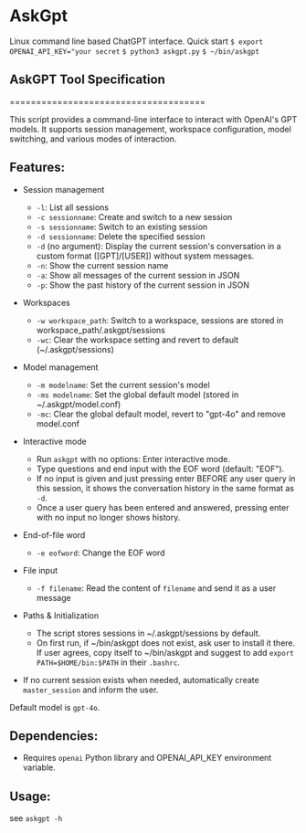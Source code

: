 # AskGpt
Linux command line based ChatGPT interface. Quick start
`$ export OPENAI_API_KEY="your secret`
`$ python3 askgpt.py`
`$ ~/bin/askgpt`

## AskGPT Tool Specification
=====================================

This script provides a command-line interface to interact with OpenAI's GPT models.
It supports session management, workspace configuration, model switching, and various
modes of interaction.

## Features:
- Session management
  - `-l`: List all sessions
  - `-c sessionname`: Create and switch to a new session
  - `-s sessionname`: Switch to an existing session
  - `-d sessionname`: Delete the specified session
  - `-d` (no argument): Display the current session's conversation in a custom format
    ([GPT]/[USER]) without system messages.
  - `-n`: Show the current session name
  - `-a`: Show all messages of the current session in JSON
  - `-p`: Show the past history of the current session in JSON

- Workspaces
  - `-w workspace_path`: Switch to a workspace, sessions are stored in workspace_path/.askgpt/sessions
  - `-wc`: Clear the workspace setting and revert to default (~/.askgpt/sessions)

- Model management
  - `-m modelname`: Set the current session's model
  - `-ms modelname`: Set the global default model (stored in ~/.askgpt/model.conf)
  - `-mc`: Clear the global default model, revert to "gpt-4o" and remove model.conf

- Interactive mode
  - Run `askgpt` with no options: Enter interactive mode.
  - Type questions and end input with the EOF word (default: "EOF").
  - If no input is given and just pressing enter BEFORE any user query in this session, it shows the conversation history in the same format as `-d`.
  - Once a user query has been entered and answered, pressing enter with no input no longer shows history.

- End-of-file word
  - `-e eofword`: Change the EOF word

- File input
  - `-f filename`: Read the content of `filename` and send it as a user message

- Paths & Initialization
  - The script stores sessions in ~/.askgpt/sessions by default.
  - On first run, if ~/bin/askgpt does not exist, ask user to install it there.
    If user agrees, copy itself to ~/bin/askgpt and suggest to add `export PATH=$HOME/bin:$PATH`
    in their `.bashrc`.

- If no current session exists when needed, automatically create `master_session` and inform the user.

Default model is `gpt-4o`.

## Dependencies:
- Requires `openai` Python library and OPENAI_API_KEY environment variable.

## Usage:
see `askgpt -h`


